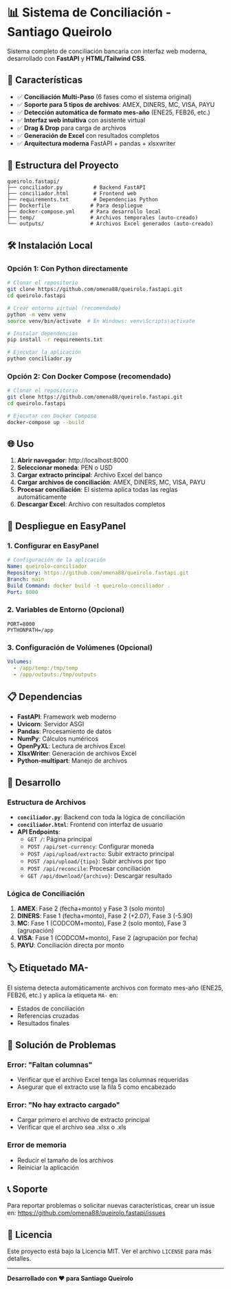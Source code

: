 # 📊 Sistema de Conciliación - Santiago Queirolo

Sistema completo de conciliación bancaria con interfaz web moderna, desarrollado con **FastAPI** y **HTML/Tailwind CSS**.

## 🚀 Características

- ✅ **Conciliación Multi-Paso** (6 fases como el sistema original)
- ✅ **Soporte para 5 tipos de archivos**: AMEX, DINERS, MC, VISA, PAYU
- ✅ **Detección automática de formato mes-año** (ENE25, FEB26, etc.)
- ✅ **Interfaz web intuitiva** con asistente virtual
- ✅ **Drag & Drop** para carga de archivos
- ✅ **Generación de Excel** con resultados completos
- ✅ **Arquitectura moderna** FastAPI + pandas + xlsxwriter

## 📁 Estructura del Proyecto

```
queirolo.fastapi/
├── conciliador.py          # Backend FastAPI
├── conciliador.html        # Frontend web
├── requirements.txt        # Dependencias Python
├── Dockerfile             # Para despliegue
├── docker-compose.yml     # Para desarrollo local
├── temp/                  # Archivos temporales (auto-creado)
└── outputs/               # Archivos Excel generados (auto-creado)
```

## 🛠️ Instalación Local

### Opción 1: Con Python directamente

```bash
# Clonar el repositorio
git clone https://github.com/omena88/queirolo.fastapi.git
cd queirolo.fastapi

# Crear entorno virtual (recomendado)
python -m venv venv
source venv/bin/activate  # En Windows: venv\Scripts\activate

# Instalar dependencias
pip install -r requirements.txt

# Ejecutar la aplicación
python conciliador.py
```

### Opción 2: Con Docker Compose (recomendado)

```bash
# Clonar el repositorio
git clone https://github.com/omena88/queirolo.fastapi.git
cd queirolo.fastapi

# Ejecutar con Docker Compose
docker-compose up --build
```

## 🌐 Uso

1. **Abrir navegador**: http://localhost:8000
2. **Seleccionar moneda**: PEN o USD
3. **Cargar extracto principal**: Archivo Excel del banco
4. **Cargar archivos de conciliación**: AMEX, DINERS, MC, VISA, PAYU
5. **Procesar conciliación**: El sistema aplica todas las reglas automáticamente
6. **Descargar Excel**: Archivo con resultados completos

## 🐳 Despliegue en EasyPanel

### 1. Configurar en EasyPanel

```yaml
# Configuración de la aplicación
Name: queirolo-conciliador
Repository: https://github.com/omena88/queirolo.fastapi.git
Branch: main
Build Command: docker build -t queirolo-conciliador .
Port: 8000
```

### 2. Variables de Entorno (Opcional)

```env
PORT=8000
PYTHONPATH=/app
```

### 3. Configuración de Volúmenes (Opcional)

```yaml
Volumes:
  - /app/temp:/tmp/temp
  - /app/outputs:/tmp/outputs
```

## 📋 Dependencias

- **FastAPI**: Framework web moderno
- **Uvicorn**: Servidor ASGI
- **Pandas**: Procesamiento de datos
- **NumPy**: Cálculos numéricos
- **OpenPyXL**: Lectura de archivos Excel
- **XlsxWriter**: Generación de archivos Excel
- **Python-multipart**: Manejo de archivos

## 🔧 Desarrollo

### Estructura de Archivos

- **`conciliador.py`**: Backend con toda la lógica de conciliación
- **`conciliador.html`**: Frontend con interfaz de usuario
- **API Endpoints**:
  - `GET /`: Página principal
  - `POST /api/set-currency`: Configurar moneda
  - `POST /api/upload/extracto`: Subir extracto principal
  - `POST /api/upload/{tipo}`: Subir archivos por tipo
  - `POST /api/reconcile`: Procesar conciliación
  - `GET /api/download/{archivo}`: Descargar resultado

### Lógica de Conciliación

1. **AMEX**: Fase 2 (fecha+monto) y Fase 3 (solo monto)
2. **DINERS**: Fase 1 (fecha+monto), Fase 2 (+2.07), Fase 3 (-5.90)
3. **MC**: Fase 1 (CODCOM+monto), Fase 2 (solo monto), Fase 3 (agrupación)
4. **VISA**: Fase 1 (CODCOM+monto), Fase 2 (agrupación por fecha)
5. **PAYU**: Conciliación directa por monto

## 🏷️ Etiquetado MA-

El sistema detecta automáticamente archivos con formato mes-año (ENE25, FEB26, etc.) y aplica la etiqueta `MA-` en:
- Estados de conciliación
- Referencias cruzadas
- Resultados finales

## 🚨 Solución de Problemas

### Error: "Faltan columnas"
- Verificar que el archivo Excel tenga las columnas requeridas
- Asegurar que el extracto use la fila 5 como encabezado

### Error: "No hay extracto cargado"
- Cargar primero el archivo de extracto principal
- Verificar que el archivo sea .xlsx o .xls

### Error de memoria
- Reducir el tamaño de los archivos
- Reiniciar la aplicación

## 📞 Soporte

Para reportar problemas o solicitar nuevas características, crear un issue en:
https://github.com/omena88/queirolo.fastapi/issues

## 📄 Licencia

Este proyecto está bajo la Licencia MIT. Ver el archivo `LICENSE` para más detalles.

---

**Desarrollado con ❤️ para Santiago Queirolo**
